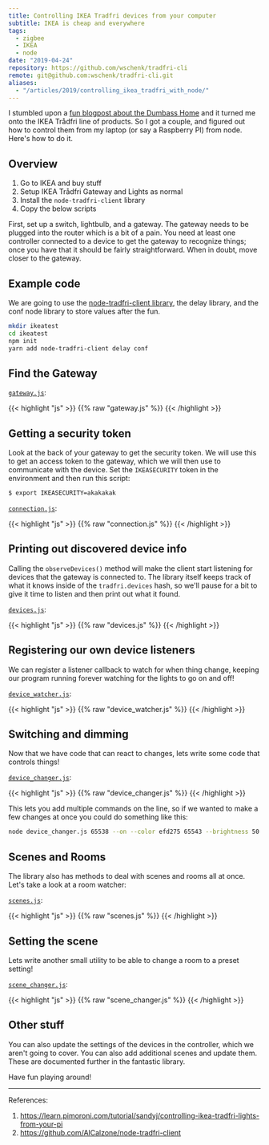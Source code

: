 ```yaml
---
title: Controlling IKEA Tradfri devices from your computer
subtitle: IKEA is cheap and everywhere
tags:
  - zigbee
  - IKEA
  - node
date: "2019-04-24"
repository: https://github.com/wschenk/tradfri-cli
remote: git@github.com:wschenk/tradfri-cli.git
aliases:
  - "/articles/2019/controlling_ikea_tradfri_with_node/"
---
```


I stumbled upon a [fun blogpost about the Dumbass Home](https://vas3k.com/blog/dumbass_home/?ref=sn) and it turned me onto the IKEA Trådfri line of products. So I got a couple, and figured out how to control them from my laptop (or say a Raspberry PI) from node. Here's how to do it.

<!--more-->

## Overview

1. Go to IKEA and buy stuff
2. Setup IKEA Trådfri Gateway and Lights as normal
3. Install the `node-tradfri-client` library
4. Copy the below scripts

First, set up a switch, lightbulb, and a gateway. The gateway needs to be plugged into the router which is a bit of a pain. You need at least one controller connected to a device to get the gateway to recognize things; once you have that it should be fairly straightforward. When in doubt, move closer to the gateway.

## Example code

We are going to use the [node-tradfri-client library](https://github.com/AlCalzone/node-tradfri-client), the delay library, and the conf node library to store values after the fun.

```bash
mkdir ikeatest
cd ikeatest
npm init
yarn add node-tradfri-client delay conf
```

## Find the Gateway

[`gateway.js`](gateway.js):

{{< highlight "js" >}}
{{% raw "gateway.js" %}}
{{< /highlight >}}

## Getting a security token

Look at the back of your gateway to get the security token. We will use this to get an
access token to the gateway, which we will then use to communicate with the device.
Set the `IKEASECURITY` token in the environment and then run this script:

```bash
$ export IKEASECURITY=akakakak
```

[`connection.js`](connection.js):

{{< highlight "js" >}}
{{% raw "connection.js" %}}
{{< /highlight >}}

## Printing out discovered device info

Calling the `observeDevices()` method will make the client start listening for devices that the gateway is connected to. The library itself keeps track of what it knows inside of the `tradfri.devices` hash, so we'll pause for a bit to give it time to listen and then print out what it found.

[`devices.js`](devices.js):

{{< highlight "js" >}}
{{% raw "devices.js" %}}
{{< /highlight >}}

## Registering our own device listeners

We can register a listener callback to watch for when thing change, keeping our program running forever watching for the lights to go on and off!

[`device_watcher.js`](device_watcher.js):

{{< highlight "js" >}}
{{% raw "device_watcher.js" %}}
{{< /highlight >}}

## Switching and dimming

Now that we have code that can react to changes, lets write some code that controls things!

[`device_changer.js`](device_changer.js):

{{< highlight "js" >}}
{{% raw "device_changer.js" %}}
{{< /highlight >}}

This lets you add multiple commands on the line, so if we wanted to make a few changes at once you could do something like this:

```bash
node device_changer.js 65538 --on --color efd275 65543 --brightness 50 --on 65540 --on
```

## Scenes and Rooms

The library also has methods to deal with scenes and rooms all at once. Let's take a look at a room watcher:

[`scenes.js`](scenes.js):

{{< highlight "js" >}}
{{% raw "scenes.js" %}}
{{< /highlight >}}

## Setting the scene

Lets write another small utility to be able to change a room to a preset setting!

[`scene_changer.js`](scene_changer.js):

{{< highlight "js" >}}
{{% raw "scene_changer.js" %}}
{{< /highlight >}}

## Other stuff

You can also update the settings of the devices in the controller, which we aren't going to cover. You can also add additional scenes and update them. These are documented further in the fantastic library.

Have fun playing around!

---

References:

1. https://learn.pimoroni.com/tutorial/sandyj/controlling-ikea-tradfri-lights-from-your-pi
2. https://github.com/AlCalzone/node-tradfri-client
